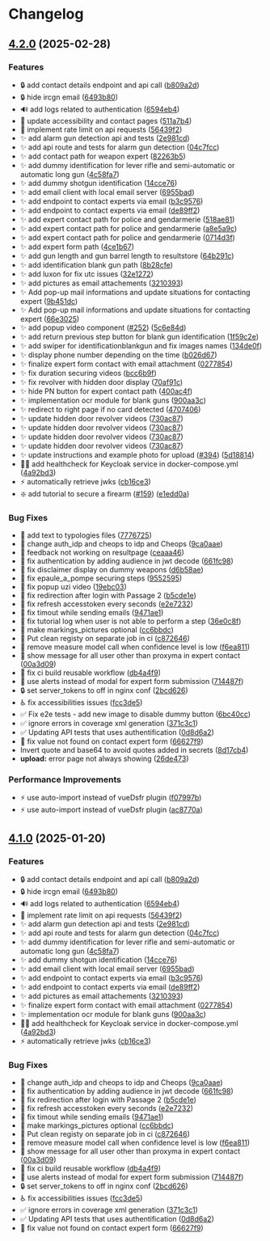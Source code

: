 # Changelog

## [4.2.0](https://github.com/dnum-mi/basegun/compare/v4.1.0...v4.2.0) (2025-02-28)


### Features

* :lock: add contact details endpoint and api call ([b809a2d](https://github.com/dnum-mi/basegun/commit/b809a2d4a61f78a8761dedcf3dbd3c7bae26cb97))
* :lock: hide ircgn email ([6493b80](https://github.com/dnum-mi/basegun/commit/6493b80f3a966d749af95b658fab8d2f30e37c2d))
* :loud_sound: add logs related to authentication ([6594eb4](https://github.com/dnum-mi/basegun/commit/6594eb40beb8ad0324fd1ead58ab3e5dc6cb6a43))
* :memo: update accessibility and contact pages ([511a7b4](https://github.com/dnum-mi/basegun/commit/511a7b41da0fa877cd015784aca9b87348bcd841))
* :passport_control: implement rate limit on api requests ([56439f2](https://github.com/dnum-mi/basegun/commit/56439f2613ff4f87cef85ae8ef3cefe0871ad554))
* :sparkles: add alarm gun detection api and tests ([2e981cd](https://github.com/dnum-mi/basegun/commit/2e981cdcbb4168f21e819489e80a3b3185f81aad))
* :sparkles: add api route and tests for alarm gun detection ([04c7fcc](https://github.com/dnum-mi/basegun/commit/04c7fcc840c93afe0445299ef3ae4b38f5bf1557))
* :sparkles: add contact path for weapon expert ([82263b5](https://github.com/dnum-mi/basegun/commit/82263b5ce4f0aa5b297111a9bc59f350351b7cd4))
* :sparkles: add dummy identification for lever rifle and semi-automatic or automatic long gun ([4c58fa7](https://github.com/dnum-mi/basegun/commit/4c58fa723d16081c5db4afa54fe1723e0b88781c))
* :sparkles: add dummy shotgun identification ([14cce76](https://github.com/dnum-mi/basegun/commit/14cce766c58f4012004daf47e2ed29f3113cac77))
* :sparkles: add email client with local email server ([6955bad](https://github.com/dnum-mi/basegun/commit/6955bad8b7fbe3f57a8b0396218723d9bfe453aa))
* :sparkles: add endpoint to contact experts via email ([b3c9576](https://github.com/dnum-mi/basegun/commit/b3c9576ffe419875aa5d96d560238897345c03f4))
* :sparkles: add endpoint to contact experts via email ([de89ff2](https://github.com/dnum-mi/basegun/commit/de89ff24098359e11e2e2e52280ebc8d26923d9e))
* :sparkles: add expert contact path for police and gendarmerie ([518ae81](https://github.com/dnum-mi/basegun/commit/518ae8141ae0ce5a5ddc47600df571ac3b815a4c))
* :sparkles: add expert contact path for police and gendarmerie ([a8e5a9c](https://github.com/dnum-mi/basegun/commit/a8e5a9c7c85caff65ff83249557ccd0bb5358876))
* :sparkles: add expert contact path for police and gendarmerie ([0714d3f](https://github.com/dnum-mi/basegun/commit/0714d3f868226b740d7d5b90093329003d3d2957))
* :sparkles: add expert form path ([4ce1b67](https://github.com/dnum-mi/basegun/commit/4ce1b6715a83ebf905f6b7ff18a5f124a69557eb))
* :sparkles: add gun length and gun barrel length to resultstore ([64b291c](https://github.com/dnum-mi/basegun/commit/64b291cc042e64206881688dcd5c55d968eacfa2))
* :sparkles: add identification blank gun path ([8b28cfe](https://github.com/dnum-mi/basegun/commit/8b28cfe70e596c08e705e7f19ec9c57231500247))
* :sparkles: add luxon for fix utc issues ([32e1272](https://github.com/dnum-mi/basegun/commit/32e1272e4196e7f2d4b217664fdbad47e59c7883))
* :sparkles: add pictures as email attachements ([3210393](https://github.com/dnum-mi/basegun/commit/321039395f118846cd01f2b783d193f38f5a554e))
* :sparkles: Add pop-up mail informations and update situations for contacting expert ([9b451dc](https://github.com/dnum-mi/basegun/commit/9b451dc6b1c009133a91dbbca35325c52ed2d09f))
* :sparkles: Add pop-up mail informations and update situations for contacting expert ([66e3025](https://github.com/dnum-mi/basegun/commit/66e3025d6f03de51a6aca0e352f736d3da6f0d8e))
* :sparkles: add popup video component ([#252](https://github.com/dnum-mi/basegun/issues/252)) ([5c6e84d](https://github.com/dnum-mi/basegun/commit/5c6e84d49009adb3694617013fa6b70f1d28dc7b))
* :sparkles: add return previous step button for blank gun identification ([1f59c2e](https://github.com/dnum-mi/basegun/commit/1f59c2ee1a311519cda85b88fd3b5b7621e18753))
* :sparkles: add swiper for identificationblankgun and fix images names ([134de0f](https://github.com/dnum-mi/basegun/commit/134de0f04a19106f247a9005a034966094c4dd85))
* :sparkles: display phone number depending on the time ([b026d67](https://github.com/dnum-mi/basegun/commit/b026d67bf567d0b91a1cd5bb4bd66349300b4554))
* :sparkles: finalize expert form contact with email attachment ([0277854](https://github.com/dnum-mi/basegun/commit/0277854a5bc027d69cf2b0217d80865511f31e14))
* :sparkles: fix duration securing videos ([bcc6b9f](https://github.com/dnum-mi/basegun/commit/bcc6b9ff8bf8100e247cfd57d0f6e008871f0716))
* :sparkles: fix revolver with hidden door display ([70af91c](https://github.com/dnum-mi/basegun/commit/70af91c4bd42d8053478ea21b256bfe16e815f97))
* :sparkles: hide PN button for expert contact path ([400ac4f](https://github.com/dnum-mi/basegun/commit/400ac4f17c543984f19aeb3fd8c17cfc68b0ea51))
* :sparkles: implementation ocr module for blank guns ([900aa3c](https://github.com/dnum-mi/basegun/commit/900aa3c108cbfadcd9138b395dcfc447f95c0f1b))
* :sparkles: redirect to right page if no card detected ([4707406](https://github.com/dnum-mi/basegun/commit/470740622526752eb15162a58d09ab239df68ddd))
* :sparkles: update hidden door revolver videos ([730ac87](https://github.com/dnum-mi/basegun/commit/730ac8702c3d39622ee5a894703d5eaa37c4b89a))
* :sparkles: update hidden door revolver videos ([730ac87](https://github.com/dnum-mi/basegun/commit/730ac8702c3d39622ee5a894703d5eaa37c4b89a))
* :sparkles: update hidden door revolver videos ([730ac87](https://github.com/dnum-mi/basegun/commit/730ac8702c3d39622ee5a894703d5eaa37c4b89a))
* :sparkles: update hidden door revolver videos ([730ac87](https://github.com/dnum-mi/basegun/commit/730ac8702c3d39622ee5a894703d5eaa37c4b89a))
* :sparkles: update instructions and example photo for upload ([#394](https://github.com/dnum-mi/basegun/issues/394)) ([5d18814](https://github.com/dnum-mi/basegun/commit/5d188140963846511f6dcc66fa080eb9514964aa))
* :technologist: add healthcheck for Keycloak service in docker-compose.yml ([4a92bd3](https://github.com/dnum-mi/basegun/commit/4a92bd39b5b3f838b04405d2fc7ec187b23a4fff))
* :zap: automatically retrieve jwks ([cb16ce3](https://github.com/dnum-mi/basegun/commit/cb16ce30f0c5a876f282fbab2c4033a05388b030))
* ❇️ add tutorial to secure a firearm ([#159](https://github.com/dnum-mi/basegun/issues/159)) ([e1edd0a](https://github.com/dnum-mi/basegun/commit/e1edd0a49a666beb8fe1cf085e9533ac210603f5))


### Bug Fixes

* :bug: add text to typologies files ([7776725](https://github.com/dnum-mi/basegun/commit/7776725d1913865f2d52493649440110188a608f))
* :bug: change auth_idp and cheops to idp and Cheops ([9ca0aae](https://github.com/dnum-mi/basegun/commit/9ca0aaeb7825e404f60b8603ba80aeda3d020c23))
* :bug: feedback not working on resultpage ([ceaaa46](https://github.com/dnum-mi/basegun/commit/ceaaa46be6da067c2bfbdfbbca82c50ebbb17183))
* :bug: fix authentication by adding audience in jwt decode ([661fc98](https://github.com/dnum-mi/basegun/commit/661fc98a86433298b1ee9a416b4f63efe938f8ab))
* :bug: fix disclaimer display on dummy weapons ([d6b58ae](https://github.com/dnum-mi/basegun/commit/d6b58aeb41ca7c2f27f90e199319fa580cb16d30))
* :bug: fix epaule_a_pompe securing steps ([9552595](https://github.com/dnum-mi/basegun/commit/95525957b6d956a3caa21633401f3792cc6cbd15))
* :bug: fix popup uzi video ([19ebc03](https://github.com/dnum-mi/basegun/commit/19ebc03e5b92eb7c02533ad6de0ebb6fc5ddbdc7))
* :bug: fix redirection after login with Passage 2 ([b5cde1e](https://github.com/dnum-mi/basegun/commit/b5cde1ee3cb358c255a994f3e5a418e6283052bd))
* :bug: fix refresh accesstoken every seconds ([e2e7232](https://github.com/dnum-mi/basegun/commit/e2e723240bafbae667571a8e98fbc7f62c566c0a))
* :bug: fix timout while sending emails ([9471ae1](https://github.com/dnum-mi/basegun/commit/9471ae1481f1395a015e756bfceac36534bb3fca))
* :bug: fix tutorial log when user is not able to perform a step ([36e0c8f](https://github.com/dnum-mi/basegun/commit/36e0c8fba688560cb571493ae7623b43a1a29002))
* :bug: make markings_pictures optional ([cc6bbdc](https://github.com/dnum-mi/basegun/commit/cc6bbdc47c9ba82fa5880c136a822c16b1ad81af))
* :bug: Put clean registy on separate job in ci ([c872646](https://github.com/dnum-mi/basegun/commit/c8726468fd0f948f9dc56eaa2a808337db89d072))
* :bug: remove measure model call when confidence level is low ([f6ea811](https://github.com/dnum-mi/basegun/commit/f6ea81108d4839591b39dbb7c6dd9fa2ccacf143))
* :bug: show message for all user other than proxyma in expert contact ([00a3d09](https://github.com/dnum-mi/basegun/commit/00a3d09ee97c658386f8bc1a4839a403447ac4c0))
* :construction_worker: fix ci build reusable workflow ([db4a4f9](https://github.com/dnum-mi/basegun/commit/db4a4f9c354d4cc1fc3480d682e02192c0a792f2))
* :lipstick: use alerts instead of modal for expert form submission ([714487f](https://github.com/dnum-mi/basegun/commit/714487f44d6c06d77cdaa5cda08b9fca8eb86457))
* :lock: set server_tokens to off in nginx conf ([2bcd626](https://github.com/dnum-mi/basegun/commit/2bcd6268394a2d7a1698a7b57288aea7296ee1ce))
* :wheelchair: fix accessibilities issues ([fcc3de5](https://github.com/dnum-mi/basegun/commit/fcc3de5cd10084c00b3c7dc94b4ec524a8e6c7b0))
* :white_check_mark: Fix e2e tests - add new image to disable dummy button ([6bc40cc](https://github.com/dnum-mi/basegun/commit/6bc40cc9c80180af886136e7cfc049d005806f04))
* :white_check_mark: ignore errors in coverage xml generation ([371c3c1](https://github.com/dnum-mi/basegun/commit/371c3c1247840cdf51576667dce6010620c9e182))
* :white_check_mark: Updating API tests that uses authentification ([0d8d6a2](https://github.com/dnum-mi/basegun/commit/0d8d6a234efb166895e2a629a0a625004cb34764))
* 🐛 fix value not found on contact expert form ([66627f9](https://github.com/dnum-mi/basegun/commit/66627f9e0c53aeb35362cc43c3eec46b109b99ca))
* Invert quote and base64 to avoid quotes added in secrets ([8d17cb4](https://github.com/dnum-mi/basegun/commit/8d17cb4d9bcca2f1dafb839ed66a553b37a69583))
* **upload:** error page not always showing ([26de473](https://github.com/dnum-mi/basegun/commit/26de4739312fa0d798e5823a30e305455ef1ef00))


### Performance Improvements

* :zap: use auto-import instead of vueDsfr plugin ([f07997b](https://github.com/dnum-mi/basegun/commit/f07997ba28381d01a7c8d66c3b97f1214ff6d6f4))
* :zap: use auto-import instead of vueDsfr plugin ([ac8770a](https://github.com/dnum-mi/basegun/commit/ac8770acf6488677843f7fea08213bc125e8105a))

## [4.1.0](https://github.com/dnum-mi/basegun/compare/v4.0.0...v4.1.0) (2025-01-20)


### Features

* :lock: add contact details endpoint and api call ([b809a2d](https://github.com/dnum-mi/basegun/commit/b809a2d4a61f78a8761dedcf3dbd3c7bae26cb97))
* :lock: hide ircgn email ([6493b80](https://github.com/dnum-mi/basegun/commit/6493b80f3a966d749af95b658fab8d2f30e37c2d))
* :loud_sound: add logs related to authentication ([6594eb4](https://github.com/dnum-mi/basegun/commit/6594eb40beb8ad0324fd1ead58ab3e5dc6cb6a43))
* :passport_control: implement rate limit on api requests ([56439f2](https://github.com/dnum-mi/basegun/commit/56439f2613ff4f87cef85ae8ef3cefe0871ad554))
* :sparkles: add alarm gun detection api and tests ([2e981cd](https://github.com/dnum-mi/basegun/commit/2e981cdcbb4168f21e819489e80a3b3185f81aad))
* :sparkles: add api route and tests for alarm gun detection ([04c7fcc](https://github.com/dnum-mi/basegun/commit/04c7fcc840c93afe0445299ef3ae4b38f5bf1557))
* :sparkles: add dummy identification for lever rifle and semi-automatic or automatic long gun ([4c58fa7](https://github.com/dnum-mi/basegun/commit/4c58fa723d16081c5db4afa54fe1723e0b88781c))
* :sparkles: add dummy shotgun identification ([14cce76](https://github.com/dnum-mi/basegun/commit/14cce766c58f4012004daf47e2ed29f3113cac77))
* :sparkles: add email client with local email server ([6955bad](https://github.com/dnum-mi/basegun/commit/6955bad8b7fbe3f57a8b0396218723d9bfe453aa))
* :sparkles: add endpoint to contact experts via email ([b3c9576](https://github.com/dnum-mi/basegun/commit/b3c9576ffe419875aa5d96d560238897345c03f4))
* :sparkles: add endpoint to contact experts via email ([de89ff2](https://github.com/dnum-mi/basegun/commit/de89ff24098359e11e2e2e52280ebc8d26923d9e))
* :sparkles: add pictures as email attachements ([3210393](https://github.com/dnum-mi/basegun/commit/321039395f118846cd01f2b783d193f38f5a554e))
* :sparkles: finalize expert form contact with email attachment ([0277854](https://github.com/dnum-mi/basegun/commit/0277854a5bc027d69cf2b0217d80865511f31e14))
* :sparkles: implementation ocr module for blank guns ([900aa3c](https://github.com/dnum-mi/basegun/commit/900aa3c108cbfadcd9138b395dcfc447f95c0f1b))
* :technologist: add healthcheck for Keycloak service in docker-compose.yml ([4a92bd3](https://github.com/dnum-mi/basegun/commit/4a92bd39b5b3f838b04405d2fc7ec187b23a4fff))
* :zap: automatically retrieve jwks ([cb16ce3](https://github.com/dnum-mi/basegun/commit/cb16ce30f0c5a876f282fbab2c4033a05388b030))


### Bug Fixes

* :bug: change auth_idp and cheops to idp and Cheops ([9ca0aae](https://github.com/dnum-mi/basegun/commit/9ca0aaeb7825e404f60b8603ba80aeda3d020c23))
* :bug: fix authentication by adding audience in jwt decode ([661fc98](https://github.com/dnum-mi/basegun/commit/661fc98a86433298b1ee9a416b4f63efe938f8ab))
* :bug: fix redirection after login with Passage 2 ([b5cde1e](https://github.com/dnum-mi/basegun/commit/b5cde1ee3cb358c255a994f3e5a418e6283052bd))
* :bug: fix refresh accesstoken every seconds ([e2e7232](https://github.com/dnum-mi/basegun/commit/e2e723240bafbae667571a8e98fbc7f62c566c0a))
* :bug: fix timout while sending emails ([9471ae1](https://github.com/dnum-mi/basegun/commit/9471ae1481f1395a015e756bfceac36534bb3fca))
* :bug: make markings_pictures optional ([cc6bbdc](https://github.com/dnum-mi/basegun/commit/cc6bbdc47c9ba82fa5880c136a822c16b1ad81af))
* :bug: Put clean registy on separate job in ci ([c872646](https://github.com/dnum-mi/basegun/commit/c8726468fd0f948f9dc56eaa2a808337db89d072))
* :bug: remove measure model call when confidence level is low ([f6ea811](https://github.com/dnum-mi/basegun/commit/f6ea81108d4839591b39dbb7c6dd9fa2ccacf143))
* :bug: show message for all user other than proxyma in expert contact ([00a3d09](https://github.com/dnum-mi/basegun/commit/00a3d09ee97c658386f8bc1a4839a403447ac4c0))
* :construction_worker: fix ci build reusable workflow ([db4a4f9](https://github.com/dnum-mi/basegun/commit/db4a4f9c354d4cc1fc3480d682e02192c0a792f2))
* :lipstick: use alerts instead of modal for expert form submission ([714487f](https://github.com/dnum-mi/basegun/commit/714487f44d6c06d77cdaa5cda08b9fca8eb86457))
* :lock: set server_tokens to off in nginx conf ([2bcd626](https://github.com/dnum-mi/basegun/commit/2bcd6268394a2d7a1698a7b57288aea7296ee1ce))
* :wheelchair: fix accessibilities issues ([fcc3de5](https://github.com/dnum-mi/basegun/commit/fcc3de5cd10084c00b3c7dc94b4ec524a8e6c7b0))
* :white_check_mark: ignore errors in coverage xml generation ([371c3c1](https://github.com/dnum-mi/basegun/commit/371c3c1247840cdf51576667dce6010620c9e182))
* :white_check_mark: Updating API tests that uses authentification ([0d8d6a2](https://github.com/dnum-mi/basegun/commit/0d8d6a234efb166895e2a629a0a625004cb34764))
* 🐛 fix value not found on contact expert form ([66627f9](https://github.com/dnum-mi/basegun/commit/66627f9e0c53aeb35362cc43c3eec46b109b99ca))
